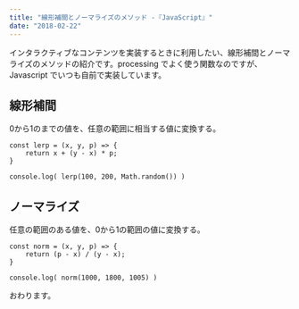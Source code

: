 ```yaml
---
title: "線形補間とノーマライズのメソッド -『JavaScript』"
date: "2018-02-22"
---
```


インタラクティブなコンテンツを実装するときに利用したい、線形補間とノーマライズのメソッドの紹介です。processing でよく使う関数なのですが、Javascript でいつも自前で実装しています。

## 線形補間

0から1のまでの値を、任意の範囲に相当する値に変換する。

```
const lerp = (x, y, p) => {
    return x + (y - x) * p;
}

console.log( lerp(100, 200, Math.random()) )

```

## ノーマライズ

任意の範囲のある値を、0から1の範囲の値に変換する。

```
const norm = (x, y, p) => {
    return (p - x) / (y - x);
}

console.log( norm(1000, 1800, 1005) )

```

おわります。
